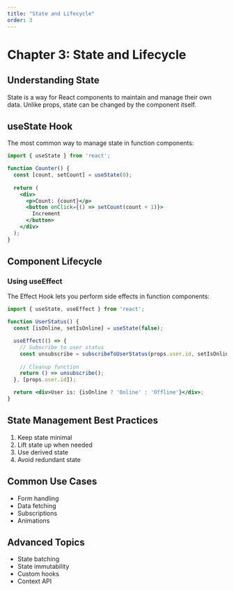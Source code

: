 ```yaml
---
title: "State and Lifecycle"
order: 3
---
```


# Chapter 3: State and Lifecycle

## Understanding State

State is a way for React components to maintain and manage their own data. Unlike props, state can be changed by the component itself.

## useState Hook

The most common way to manage state in function components:

```jsx
import { useState } from 'react';

function Counter() {
  const [count, setCount] = useState(0);
  
  return (
    <div>
      <p>Count: {count}</p>
      <button onClick={() => setCount(count + 1)}>
        Increment
      </button>
    </div>
  );
}
```

## Component Lifecycle

### Using useEffect

The Effect Hook lets you perform side effects in function components:

```jsx
import { useState, useEffect } from 'react';

function UserStatus() {
  const [isOnline, setIsOnline] = useState(false);

  useEffect(() => {
    // Subscribe to user status
    const unsubscribe = subscribeToUserStatus(props.user.id, setIsOnline);
    
    // Cleanup function
    return () => unsubscribe();
  }, [props.user.id]);

  return <div>User is: {isOnline ? 'Online' : 'Offline'}</div>;
}
```

## State Management Best Practices

1. Keep state minimal
2. Lift state up when needed
3. Use derived state
4. Avoid redundant state

## Common Use Cases

- Form handling
- Data fetching
- Subscriptions
- Animations

## Advanced Topics

- State batching
- State immutability
- Custom hooks
- Context API